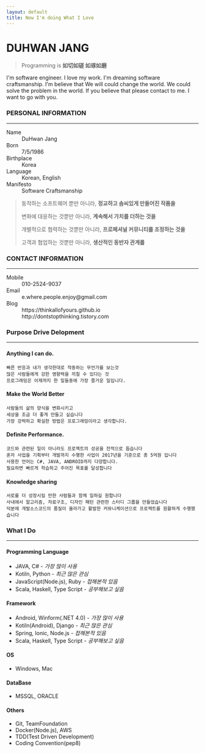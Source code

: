 ```yaml
---
layout: default
title: Now I'm doing What I Love
---
```

# DUHWAN JANG
>Programming is **如切如磋 如琢如磨**

I'm software engineer. I love my work.
I'm dreaming software craftsmanship.
I'm believe that We will could change the world.
We could solve the problem in the world.
If you believe that please contact to me.
I want to go with you.

### PERSONAL INFORMATION
* * *
<dl>
<dt>Name</dt>
<dd>DuHwan Jang</dd>
<dt>Born</dt>
<dd>7/5/1986</dd>
<dt>Birthplace</dt>
<dd>Korea</dd>
<dt>Language</dt>
<dd>Korean, English</dd>
<dt>Manifesto</dt>
<dd>Software Craftsmanship</dd>
</dl>

>동작하는 소프트웨어 뿐만 아니라, **정교하고 솜씨있게 만들어진 작품을**
>
>변화에 대응하는 것뿐만 아니라, **계속해서 가치를 더하는 것을**
>
>개별적으로 협력하는 것뿐만 아니라, **프로페셔널 커뮤니티를 조정하는 것을**
>
>고객과 협업하는 것뿐만 아니라, **생산적인 동반자 관계를**

### CONTACT INFORMATION
* * *
<dl>
<dt>Mobile</dt>
<dd>010-2524-9037</dd>
<dt>Email</dt>
<dd>e.where.people.enjoy@gmail.com </dd>
<dt>Blog</dt>
<dd>https://thinkallofyours.github.io</dd>
<dd>http://dontstopthinking.tistory.com</dd>
</dl>

### Purpose Drive Delopment
* * *

#### [](#header-4)Anything I can do.
```
빠른 반응과 내가 생각한대로 작동하는 무언가를 보는것
많은 사람들에게 강한 영향력을 끼칠 수 있다는 것
프로그래밍은 이제까지 한 일들중에 가장 즐거운 일입니다. 
```

#### [](#header-4)Make the World Better
```
사람들의 삶의 양식을 변화시키고
세상을 조금 더 좋게 만들고 싶습니다
가장 강력하고 확실한 방법은 프로그래밍이라고 생각합니다.
```

#### [](#header-4)Definite Performance.
```
코드와 관련된 일이 아니라도 프로젝트의 성공을 전적으로 돕습니다
혼자 사업을 기획부터 개발까지 수행한 사업이 2017년을 기준으로 총 5억원 입니다
사용한 언어는 C#, JAVA, ANDROID까지 다양합니다.
필요하면 빠르게 학습하고 주어진 목표를 달성합니다
```

#### [](#header-4)Knowledge sharing
```
서로를 더 성장시킬 만한 사람들과 함께 일하길 원합니다
사내에서 알고리즘, 자료구조, 디자인 패턴 관련한 스터디 그룹을 만들었습니다
덕분에 개발소스코드의 품질이 올라가고 활발한 커뮤니케이션으로 프로젝트를 원활하게 수행했습니다
```


### What I Do
* * *
#### Programming Language

* JAVA, C# - _가장 많이 사용_
* Kotiln, Python - _최근 많은 관심_ 
* JavaScript(Node.js), Ruby - _접해본적 있음_
*  Scala, Haskell, Type Script - _공부해보고 싶음_

#### Framework
* Android, Winform(.NET 4.0)  - _가장 많이 사용_ 
* Kotiln(Android), Django - _최근 많은 관심_ 
* Spring, Ionic, Node.js - _접해본적 있음_
* Scala, Haskell, Type Script - _공부해보고 싶음_

#### OS
* Windows, Mac

#### DataBase
* MSSQL, ORACLE

#### Others
* Git, TeamFoundation
* Docker(Node.js), AWS
* TDD(Test Driven Development)
* Coding Convention(pep8)
